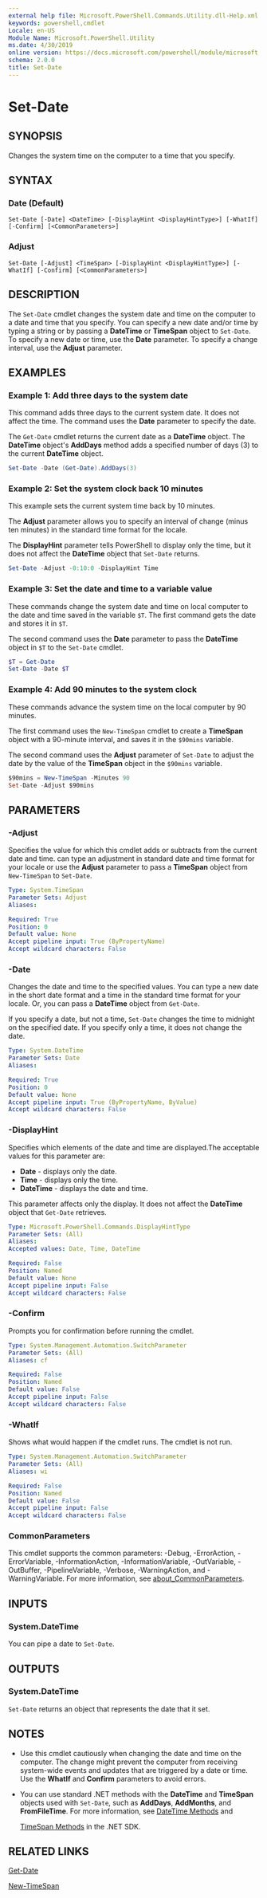 ```yaml
---
external help file: Microsoft.PowerShell.Commands.Utility.dll-Help.xml
keywords: powershell,cmdlet
Locale: en-US
Module Name: Microsoft.PowerShell.Utility
ms.date: 4/30/2019
online version: https://docs.microsoft.com/powershell/module/microsoft.powershell.utility/set-date?view=powershell-7.1&WT.mc_id=ps-gethelp
schema: 2.0.0
title: Set-Date
---
```

# Set-Date

## SYNOPSIS
Changes the system time on the computer to a time that you specify.

## SYNTAX

### Date (Default)

```
Set-Date [-Date] <DateTime> [-DisplayHint <DisplayHintType>] [-WhatIf] [-Confirm] [<CommonParameters>]
```

### Adjust

```
Set-Date [-Adjust] <TimeSpan> [-DisplayHint <DisplayHintType>] [-WhatIf] [-Confirm] [<CommonParameters>]
```

## DESCRIPTION

The `Set-Date` cmdlet changes the system date and time on the computer to a date and time that you
specify.
You can specify a new date and/or time by typing a string or by passing a **DateTime** or
**TimeSpan** object to `Set-Date`. To specify a new date or time, use the **Date** parameter.
To specify a change interval, use the **Adjust** parameter.

## EXAMPLES

### Example 1: Add three days to the system date

This command adds three days to the current system date.
It does not affect the time.
The command uses the **Date** parameter to specify the date.

The `Get-Date` cmdlet returns the current date as a **DateTime** object. The **DateTime** object's
**AddDays** method adds a specified number of days (3) to the current **DateTime** object.

```powershell
Set-Date -Date (Get-Date).AddDays(3)
```

### Example 2: Set the system clock back 10 minutes

This example sets the current system time back by 10 minutes.

The **Adjust** parameter allows you to specify an interval of change (minus ten minutes) in the
standard time format for the locale.

The **DisplayHint** parameter tells PowerShell to display only the time, but it does not
affect the **DateTime** object that `Set-Date` returns.

```powershell
Set-Date -Adjust -0:10:0 -DisplayHint Time
```

### Example 3: Set the date and time to a variable value

These commands change the system date and time on local computer to the date and time saved in the
variable `$T`. The first command gets the date and stores it in `$T`.

The second command uses the **Date** parameter to pass the **DateTime** object in `$T` to the
`Set-Date` cmdlet.

```powershell
$T = Get-Date
Set-Date -Date $T
```

### Example 4: Add 90 minutes to the system clock

These commands advance the system time on the local computer by 90 minutes.

The first command uses the `New-TimeSpan` cmdlet to create a **TimeSpan** object with a 90-minute
interval, and saves it in the `$90mins` variable.

The second command uses the **Adjust** parameter of `Set-Date` to adjust the date by the value of
the **TimeSpan** object in the `$90mins` variable.

```powershell
$90mins = New-TimeSpan -Minutes 90
Set-Date -Adjust $90mins
```

## PARAMETERS

### -Adjust

Specifies the value for which this cmdlet adds or subtracts from the current date and time.
can type an adjustment in standard date and time format for your locale or use the **Adjust**
parameter to pass a **TimeSpan** object from `New-TimeSpan` to `Set-Date`.

```yaml
Type: System.TimeSpan
Parameter Sets: Adjust
Aliases:

Required: True
Position: 0
Default value: None
Accept pipeline input: True (ByPropertyName)
Accept wildcard characters: False
```

### -Date

Changes the date and time to the specified values.
You can type a new date in the short date format and a time in the standard time format for your
locale. Or, you can pass a **DateTime** object from `Get-Date`.

If you specify a date, but not a time, `Set-Date` changes the time to midnight on the specified
date. If you specify only a time, it does not change the date.

```yaml
Type: System.DateTime
Parameter Sets: Date
Aliases:

Required: True
Position: 0
Default value: None
Accept pipeline input: True (ByPropertyName, ByValue)
Accept wildcard characters: False
```

### -DisplayHint

Specifies which elements of the date and time are displayed.The acceptable values for this parameter
are:

- **Date** - displays only the date.
- **Time** - displays only the time.
- **DateTime** - displays the date and time.

This parameter affects only the display.
It does not affect the **DateTime** object that `Get-Date` retrieves.

```yaml
Type: Microsoft.PowerShell.Commands.DisplayHintType
Parameter Sets: (All)
Aliases:
Accepted values: Date, Time, DateTime

Required: False
Position: Named
Default value: None
Accept pipeline input: False
Accept wildcard characters: False
```

### -Confirm

Prompts you for confirmation before running the cmdlet.

```yaml
Type: System.Management.Automation.SwitchParameter
Parameter Sets: (All)
Aliases: cf

Required: False
Position: Named
Default value: False
Accept pipeline input: False
Accept wildcard characters: False
```

### -WhatIf

Shows what would happen if the cmdlet runs.
The cmdlet is not run.

```yaml
Type: System.Management.Automation.SwitchParameter
Parameter Sets: (All)
Aliases: wi

Required: False
Position: Named
Default value: False
Accept pipeline input: False
Accept wildcard characters: False
```

### CommonParameters

This cmdlet supports the common parameters: -Debug, -ErrorAction, -ErrorVariable,
-InformationAction, -InformationVariable, -OutVariable, -OutBuffer, -PipelineVariable, -Verbose,
-WarningAction, and -WarningVariable. For more information, see [about_CommonParameters](../Microsoft.PowerShell.Core/About/about_CommonParameters.md).

## INPUTS

### System.DateTime

You can pipe a date to `Set-Date`.

## OUTPUTS

### System.DateTime

`Set-Date` returns an object that represents the date that it set.

## NOTES

- Use this cmdlet cautiously when changing the date and time on the computer. The change might
  prevent the computer from receiving system-wide events and updates that are triggered by a date or
  time. Use the **WhatIf** and **Confirm** parameters to avoid errors.
- You can use standard .NET methods with the **DateTime** and **TimeSpan** objects used with
  `Set-Date`, such as **AddDays**, **AddMonths**, and **FromFileTime**. For more information, see
  [DateTime Methods](/dotnet/api/system.datetime) and

  [TimeSpan Methods](/dotnet/api/system.timespan) in the .NET SDK.

## RELATED LINKS

[Get-Date](Get-Date.md)

[New-TimeSpan](New-TimeSpan.md)
